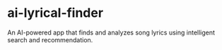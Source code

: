 # ai-lyrical-finder
An AI-powered app that finds and analyzes song lyrics using intelligent search and recommendation.
